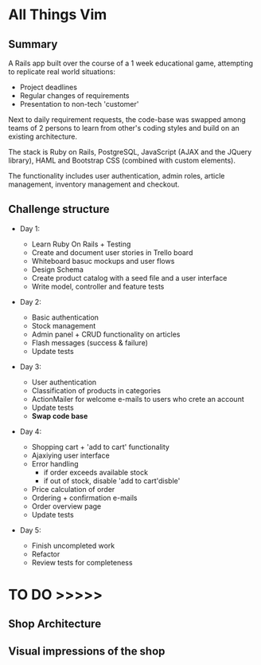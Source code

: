 # All Things Vim

## Summary
A Rails app built over the course of a 1 week educational game, attempting to replicate real world situations:
* Project deadlines
* Regular changes of requirements
* Presentation to non-tech 'customer'

Next to daily requirement requests, the code-base was swapped among teams of 2 persons to learn from other's coding styles and build on an existing architecture.

The stack is Ruby on Rails, PostgreSQL, JavaScript (AJAX and the JQuery library), HAML and Bootstrap CSS (combined with custom elements).

The functionality includes user authentication, admin roles, article management, inventory management and checkout.

## Challenge structure
* Day 1:
  * Learn Ruby On Rails + Testing
  * Create and document user stories in Trello board
  * Whiteboard basuc mockups and user flows
  * Design Schema
  * Create product catalog with a seed file and a user interface
  * Write model, controller and feature tests

* Day 2:
  * Basic authentication
  * Stock management
  * Admin panel + CRUD functionality on articles
  * Flash messages (success & failure)
  * Update tests

* Day 3:
  * User authentication
  * Classification of products in categories
  * ActionMailer for welcome e-mails to users who crete an account
  * Update tests
  * __Swap code base__

* Day 4:
  * Shopping cart + 'add to cart' functionality
  * Ajaxiying user interface
  * Error handling
    * if order exceeds available stock
    * if out of stock, disable 'add to cart'disble'
  * Price calculation of order
  * Ordering + confirmation e-mails
  * Order overview page
  * Update tests

* Day 5:
  * Finish uncompleted work
  * Refactor
  * Review tests for completeness


# TO DO >>>>>

## Shop Architecture

## Visual impressions of the shop